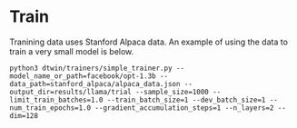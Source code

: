 # Train
Tranining data uses Stanford Alpaca data. 
An example of using the data to train a very small model is below. 

```
python3 dtwin/trainers/simple_trainer.py --model_name_or_path=facebook/opt-1.3b --data_path=stanford_alpaca/alpaca_data.json --output_dir=results/llama/trial --sample_size=1000 --limit_train_batches=1.0 --train_batch_size=1 --dev_batch_size=1 --num_train_epochs=1.0 --gradient_accumulation_steps=1 --n_layers=2 --dim=128
```
